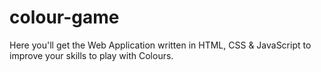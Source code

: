 # colour-game
Here you'll get the Web Application written in HTML, CSS &amp; JavaScript to improve your skills to play with Colours.
